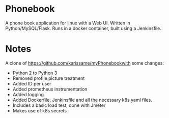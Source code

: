 # Phonebook
A phone book application for linux with a Web UI. Written in Python/MySQL/Flask. 
Runs in a docker container, built using a Jenkinsfile. 

# Notes
A clone of https://github.com/karissame/myPhonebookwith some changes:
 - Python 2 to Python 3
 - Removed profile picture treatment
 - Added ID per user
 - Added prometheus instrumentation
 - Added logging
 - Added Dockerfile, Jenkinsfile and all the necessary k8s yaml files.  
 - Includes a basic load test, done with Jmeter
 - Makes use of k8s secrets
